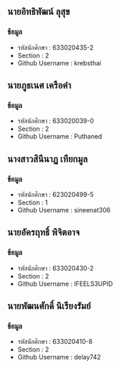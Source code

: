 ## นายอิทธิพัฒน์ ลุสุข
### ข้อมูล
- รหัสนักศึกษา : 633020435-2
- Section : 2
- Github Username : krebsthai

## นายภูธเนศ  เครือคำ
### ข้อมูล
- รหัสนักศึกษา : 633020039-0 
- Section : 2
- Github Username : Puthaned

## นางสาวสินีนาฏ เทียกมูล
### ข้อมูล
- รหัสนักศึกษา : 623020499-5
- Section : 1
- Github Username : sineenat306

## นายอัครฤทธิ์ พิจิตอาจ
### ข้อมูล
- รหัสนักศึกษา : 633020430-2
- Section : 2
- Github Username : IFEELS3UPID

## นายพัฒนศักดิ์ นิเรียงรัมย์
### ข้อมูล
- รหัสนักศึกษา : 633020410-8
- Section : 2
- Github Username : delay742
